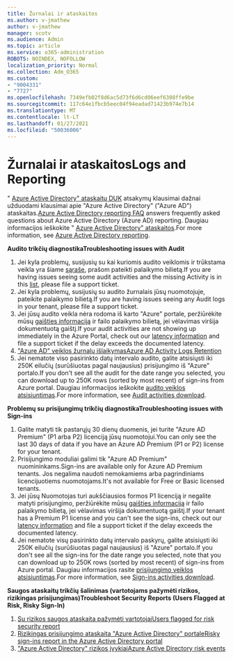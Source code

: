 ```yaml
---
title: Žurnalai ir ataskaitos
ms.author: v-jmathew
author: v-jmathew
manager: scotv
ms.audience: Admin
ms.topic: article
ms.service: o365-administration
ROBOTS: NOINDEX, NOFOLLOW
localization_priority: Normal
ms.collection: Adm_O365
ms.custom:
- "9004331"
- "7727"
ms.openlocfilehash: 7349efb02f8d6ac5d73f6d6cd06eef6308ffe9be
ms.sourcegitcommit: 117c64e1fbcb5eec04f94eadad71423b974e7b14
ms.translationtype: MT
ms.contentlocale: lt-LT
ms.lasthandoff: 01/27/2021
ms.locfileid: "50036006"
---
```

# <a name="logs-and-reporting"></a><span data-ttu-id="dcad2-102">Žurnalai ir ataskaitos</span><span class="sxs-lookup"><span data-stu-id="dcad2-102">Logs and Reporting</span></span>

<span data-ttu-id="dcad2-103">" [Azure Active Directory" ataskaitų DUK](https://docs.microsoft.com/azure/active-directory/active-directory-reporting-faq) atsakymų klausimai dažnai užduodami klausimai apie "Azure Active Directory" ("Azure AD") ataskaitas.</span><span class="sxs-lookup"><span data-stu-id="dcad2-103">[Azure Active Directory reporting FAQ](https://docs.microsoft.com/azure/active-directory/active-directory-reporting-faq) answers frequently asked questions about Azure Active Directory (Azure AD) reporting.</span></span> <span data-ttu-id="dcad2-104">Daugiau informacijos ieškokite " [Azure Active Directory" ataskaitos](https://docs.microsoft.com/azure/active-directory/reports-monitoring/overview-reports).</span><span class="sxs-lookup"><span data-stu-id="dcad2-104">For more information, see [Azure Active Directory reporting](https://docs.microsoft.com/azure/active-directory/reports-monitoring/overview-reports).</span></span>

<span data-ttu-id="dcad2-105">**Audito trikčių diagnostika**</span><span class="sxs-lookup"><span data-stu-id="dcad2-105">**Troubleshooting issues with Audit**</span></span>

1. <span data-ttu-id="dcad2-106">Jei kyla problemų, susijusių su kai kuriomis audito veiklomis ir trūkstama veikla yra šiame [sąraše](https://docs.microsoft.com/azure/active-directory/reports-monitoring/reference-audit-activities), prašom pateikti palaikymo bilietą.</span><span class="sxs-lookup"><span data-stu-id="dcad2-106">If you are having issues seeing some audit activities and the missing Activity is in this [list](https://docs.microsoft.com/azure/active-directory/reports-monitoring/reference-audit-activities), please file a support ticket.</span></span>
2. <span data-ttu-id="dcad2-107">Jei kyla problemų, susijusių su audito žurnalais jūsų nuomotojuje, pateikite palaikymo bilietą.</span><span class="sxs-lookup"><span data-stu-id="dcad2-107">If you are having issues seeing any Audit logs in your tenant, please file a support ticket.</span></span>
3. <span data-ttu-id="dcad2-108">Jei jūsų audito veikla nėra rodoma iš karto "Azure" portale, peržiūrėkite mūsų [gaišties informaciją](https://docs.microsoft.com/azure/active-directory/reports-monitoring/reference-reports-latencies) ir failo palaikymo bilietą, jei vėlavimas viršija dokumentuotą gaištį.</span><span class="sxs-lookup"><span data-stu-id="dcad2-108">If your audit activities are not showing up immediately in the Azure Portal, check out our [latency information](https://docs.microsoft.com/azure/active-directory/reports-monitoring/reference-reports-latencies) and file a support ticket if the delay exceeds the documented latency.</span></span>
4. [<span data-ttu-id="dcad2-109">"Azure AD" veiklos žurnalų išlaikymas</span><span class="sxs-lookup"><span data-stu-id="dcad2-109">Azure AD Activity Logs Retention</span></span>](https://docs.microsoft.com/azure/active-directory/reports-monitoring/reference-reports-data-retention)
5. <span data-ttu-id="dcad2-110">Jei nematote viso pasirinkto datų intervalo audito, galite atsisiųsti iki 250K eilučių (surūšiuotas pagal naujausius) prisijungimo iš "Azure" portalo.</span><span class="sxs-lookup"><span data-stu-id="dcad2-110">If you don't see all the audit for the date range you selected, you can download up to 250K rows (sorted by most recent) of sign-ins from Azure portal.</span></span> <span data-ttu-id="dcad2-111">Daugiau informacijos ieškokite [audito veiklos atsisiuntimas](https://docs.microsoft.com/azure/active-directory/reports-monitoring/quickstart-download-audit-report).</span><span class="sxs-lookup"><span data-stu-id="dcad2-111">For more information, see [Audit activities download](https://docs.microsoft.com/azure/active-directory/reports-monitoring/quickstart-download-audit-report).</span></span>

<span data-ttu-id="dcad2-112">**Problemų su prisijungimų trikčių diagnostika**</span><span class="sxs-lookup"><span data-stu-id="dcad2-112">**Troubleshooting issues with Sign-ins**</span></span>

1. <span data-ttu-id="dcad2-113">Galite matyti tik pastarųjų 30 dienų duomenis, jei turite "Azure AD Premium" (P1 arba P2) licenciją jūsų nuomotojui.</span><span class="sxs-lookup"><span data-stu-id="dcad2-113">You can only see the last 30 days of data if you have an Azure AD Premium (P1 or P2) license for your tenant.</span></span>
2. <span data-ttu-id="dcad2-114">Prisijungimo moduliai galimi tik "Azure AD Premium" nuomininkams.</span><span class="sxs-lookup"><span data-stu-id="dcad2-114">Sign-ins are available only for Azure AD Premium tenants.</span></span> <span data-ttu-id="dcad2-115">Jos negalima naudoti nemokamiems arba pagrindiniams licencijuotiems nuomotojams.</span><span class="sxs-lookup"><span data-stu-id="dcad2-115">It's not available for Free or Basic licensed tenants.</span></span>
3. <span data-ttu-id="dcad2-116">Jei jūsų Nuomotojas turi aukščiausios formos P1 licenciją ir negalite matyti prisijungimo, peržiūrėkite mūsų [gaišties informaciją](https://docs.microsoft.com/azure/active-directory/reports-monitoring/reference-reports-latencies) ir failo palaikymo bilietą, jei vėlavimas viršija dokumentuotą gaištį.</span><span class="sxs-lookup"><span data-stu-id="dcad2-116">If your tenant has a Premium P1 license and you can't see the sign-ins, check out our [latency information](https://docs.microsoft.com/azure/active-directory/reports-monitoring/reference-reports-latencies) and file a support ticket if the delay exceeds the documented latency.</span></span>
4. <span data-ttu-id="dcad2-117">Jei nematote visų pasirinkto datų intervalo paskyrų, galite atsisiųsti iki 250K eilučių (surūšiuotas pagal naujausius) iš "Azure" portalo.</span><span class="sxs-lookup"><span data-stu-id="dcad2-117">If you don't see all the sign-ins for the date range you selected, note that you can download up to 250K rows (sorted by most recent) of sign-ins from Azure portal.</span></span> <span data-ttu-id="dcad2-118">Daugiau informacijos rasite [prisijungimo veiklos atsisiuntimas](https://docs.microsoft.com/azure/active-directory/reports-monitoring/concept-sign-ins#download-sign-in-activities).</span><span class="sxs-lookup"><span data-stu-id="dcad2-118">For more information, see [Sign-ins activities download](https://docs.microsoft.com/azure/active-directory/reports-monitoring/concept-sign-ins#download-sign-in-activities).</span></span>

<span data-ttu-id="dcad2-119">**Saugos ataskaitų trikčių šalinimas (vartotojams pažymėti rizikos, rizikingas prisijungimas)**</span><span class="sxs-lookup"><span data-stu-id="dcad2-119">**Troubleshoot Security Reports (Users Flagged at Risk, Risky Sign-In)**</span></span>

1. [<span data-ttu-id="dcad2-120">Su rizikos saugos ataskaita pažymėti vartotojai</span><span class="sxs-lookup"><span data-stu-id="dcad2-120">Users flagged for risk security report</span></span>](https://docs.microsoft.com/azure/active-directory/reports-monitoring/concept-user-at-risk)
2. [<span data-ttu-id="dcad2-121">Rizikingas prisijungimo ataskaita "Azure Active Directory" portale</span><span class="sxs-lookup"><span data-stu-id="dcad2-121">Risky sign-ins report in the Azure Active Directory portal</span></span>](https://docs.microsoft.com/azure/active-directory/reports-monitoring/concept-risky-sign-ins)
3. [<span data-ttu-id="dcad2-122">"Azure Active Directory" rizikos įvykiai</span><span class="sxs-lookup"><span data-stu-id="dcad2-122">Azure Active Directory risk events</span></span>](https://docs.microsoft.com/azure/active-directory/reports-monitoring/concept-risk-events)
